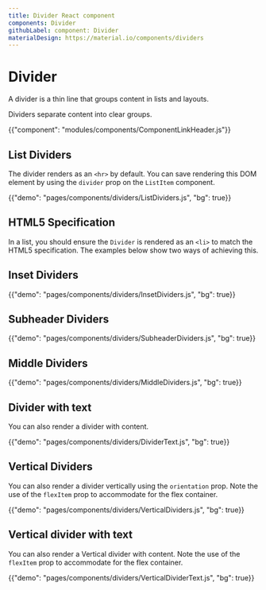 ```yaml
---
title: Divider React component
components: Divider
githubLabel: component: Divider
materialDesign: https://material.io/components/dividers
---
```


# Divider

<p class="description">A divider is a thin line that groups content in lists and layouts.</p>

Dividers separate content into clear groups.

{{"component": "modules/components/ComponentLinkHeader.js"}}

## List Dividers

The divider renders as an `<hr>` by default.
You can save rendering this DOM element by using the `divider` prop on the `ListItem` component.

{{"demo": "pages/components/dividers/ListDividers.js", "bg": true}}

## HTML5 Specification

In a list, you should ensure the `Divider` is rendered as an `<li>` to match the HTML5 specification.
The examples below show two ways of achieving this.

## Inset Dividers

{{"demo": "pages/components/dividers/InsetDividers.js", "bg": true}}

## Subheader Dividers

{{"demo": "pages/components/dividers/SubheaderDividers.js", "bg": true}}

## Middle Dividers

{{"demo": "pages/components/dividers/MiddleDividers.js", "bg": true}}

## Divider with text

You can also render a divider with content.

{{"demo": "pages/components/dividers/DividerText.js", "bg": true}}

## Vertical Dividers

You can also render a divider vertically using the `orientation` prop.
Note the use of the `flexItem` prop to accommodate for the flex container.

{{"demo": "pages/components/dividers/VerticalDividers.js", "bg": true}}

## Vertical divider with text

You can also render a Vertical divider with content.
Note the use of the `flexItem` prop to accommodate for the flex container.

{{"demo": "pages/components/dividers/VerticalDividerText.js", "bg": true}}
